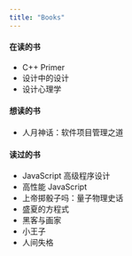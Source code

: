 ```yaml
---
title: "Books"
---
```


#### 在读的书

- C++ Primer
- 设计中的设计
- 设计心理学

#### 想读的书

- 人月神话：软件项目管理之道

#### 读过的书

- JavaScript 高级程序设计
- 高性能 JavaScript
- 上帝掷骰子吗：量子物理史话
- 盛夏的方程式
- 黑客与画家
- 小王子
- 人间失格

